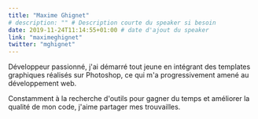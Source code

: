```yaml
---
title: "Maxime Ghignet"
# description: "" # Description courte du speaker si besoin
date: 2019-11-24T11:14:55+01:00 # date d'ajout du speaker
link: "maximeghignet"
twitter: "mghignet"
---
```

Développeur passionné, j'ai démarré tout jeune en intégrant des templates graphiques réalisés sur Photoshop, ce qui m'a progressivement amené au développement web. 

Constamment à la recherche d'outils pour gagner du temps et améliorer la qualité de mon code, j'aime partager mes trouvailles.